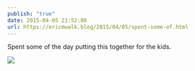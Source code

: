 ```yaml
---
publish: "true"
date: 2015-04-05 21:52:00
url: https://ericmwalk.blog/2015/04/05/spent-some-of.html
---
```


Spent some of the day putting this together for the kids.

![](https://ericmwalk.blog/uploads/2022/9dccc7b51b.jpg)